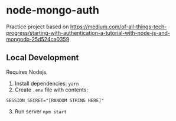 # node-mongo-auth

Practice project based on https://medium.com/of-all-things-tech-progress/starting-with-authentication-a-tutorial-with-node-js-and-mongodb-25d524ca0359

## Local Development
Requires Nodejs.

1. Install dependencies: `yarn`
2. Create `.env` file with contents:
```
SESSION_SECRET="[RANDOM STRING HERE]"
```
3. Run server `npm start`
